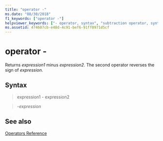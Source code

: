 ```yaml
---
title: "operator -"
ms.date: "08/30/2018"
f1_keywords: ["operator -"]
helpviewer_keywords: ["- operator, syntax", "subtraction operator, syntax", "operators [MASM], subtraction", "arithmetic operators [C++], subtraction"]
ms.assetid: 474607cb-e48d-4c91-bef6-91ff0971d5cf
---
```

# operator -

Returns *expression1* minus *expression2*. The second operator reverses the sign of *expression*.

## Syntax

> expression1 - expression2

> -*expression*

## See also

[Operators Reference](../../assembler/masm/operators-reference.md)<br/>